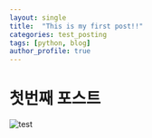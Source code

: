 ```yaml
---
layout: single
title:  "This is my first post!!"
categories: test_posting
tags: [python, blog]
author_profile: true
---
```


# 첫번째 포스트



![test](../../images/2022-08-18-first/test.png)



